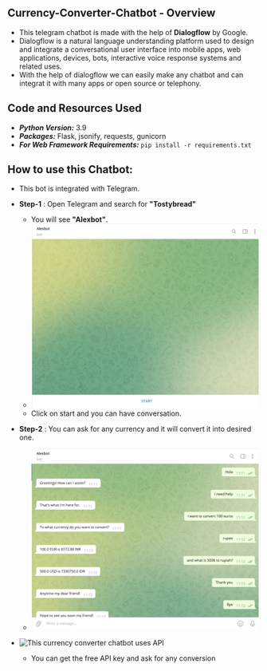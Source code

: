 ## Currency-Converter-Chatbot - Overview
 - This telegram chatbot is made with the help of __Dialogflow__ by Google.
 - Dialogflow is a natural language understanding platform used to design and integrate a conversational user interface into mobile apps, web applications, devices, bots, interactive voice response systems and related uses.
 - With the help of dialogflow we can easily make any chatbot and can integrat it with many apps or open source or telephony.

## Code and Resources Used
- ***Python Version:*** 3.9
- ***Packages:*** Flask, jsonify, requests, gunicorn
- ***For Web Framework Requirements:*** ```pip install -r requirements.txt```

## How to use this Chatbot:
- This bot is integrated with Telegram.
- __Step-1__ : Open Telegram and search for **"Tostybread"**
  - You will see **"Alexbot"**.
  - ![](https://github.com/PrachiPatel15/Currency-Converter-Chatbot/blob/main/chatbot-1.png)
  - Click on start and you can have conversation.
- __Step-2__ : You can ask for any currency and it will convert it into desired one.
  - ![](https://github.com/PrachiPatel15/Currency-Converter-Chatbot/blob/main/chatbot-2.png)

- ![This currency converter chatbot uses API](https://www.currencyconverterapi.com/)
  - You can get the free API key and ask for any conversion
